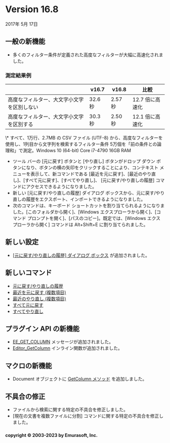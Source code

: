 # Version 16.8

2017年 5月 17日

## 一般の新機能

- 多くのフィルター条件が定義された高度なフィルターが大幅に高速化されました。

### 測定結果例

|  | v16.7 | v16.8 | 比較 |
| --- | --- | --- | --- |
| 高度なフィルター、大文字小文字を区別しない | 32.6 秒 | 2.57 秒 | 12.7 倍に高速化 |
| 高度なフィルター、大文字小文字を区別する | 30.3 秒 | 2.50 秒 | 12.1 倍に高速化 |

\\* すべて、1万行、2.7MB の CSV ファイル (UTF-8) から、高度なフィルターを使用し、1列目から文字列を検索するフィルター条件 5万個を「前の条件との論理和」で測定。Windows 10 (64-bit) Core i7-4790 16GB RAM

- ツール バーの \[元に戻す\] ボタンと \[やり直し\] ボタンがドロップ ダウン ボタンになり、ボタンの横の矢印をクリックすることにより、コンテキスト メニューを表示して、新コマンドである \[最近を元に戻す\]、\[最近のやり直し\]、\[すべて元に戻す\]、\[すべてやり直し\]、 \[元に戻す/やり直しの履歴\] コマンドにアクセスできるようになりました。
- 新しい \[元に戻す/やり直しの履歴\] ダイアログ ボックスから、元に戻す/やり直しの履歴をエクスポート、インポートできるようになりました。
- 次のコマンドは、キーボード ショートカットを割り当てられるようになりました。\[このフォルダから開く\]、\[Windows エクスプローラから開く\]、\[コマンド プロンプトを開く\]、\[パスのコピー\]。既定では、\[Windows エクスプローラから開く\] コマンドは Alt+Shift+E に割り当てられました。

## 新しい設定

- [\[元に戻す/やり直しの履歴\] ダイアログ ボックス](../dlg/undo_history/index) が追加されました。

## 新しいコマンド

- [元に戻す/やり直しの履歴](../cmd/edit/undo_history)
- [最近を元に戻す (複数項目)](../cmd/edit/undo_recent)
- [最近のやり直し (複数項目)](../cmd/edit/redo_recent)
- [すべて元に戻す](../cmd/edit/undo_all)
- [すべてやり直し](../cmd/edit/redo_all)

## プラグイン API の新機能

- [EE\_GET\_COLUMN](../plugin/message/ee_get_column) メッセージが追加されました。
- [Editor\_GetColumn](../plugin/macro/editor_getcolumn) インライン関数が追加されました。

## マクロの新機能

- Document オブジェクトに [GetColumn メソッド](../macro/document/getcolumn) を追加しました。

## 不具合の修正

- ファイルから検索に関する特定の不具合を修正しました。
- \[現在の文書を複数ファイルに分割\] コマンドに関する特定の不具合を修正しました。

### 

#### copyright © 2003-2023 by Emurasoft, Inc.

